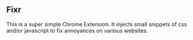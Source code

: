## Fixr

This is a super simple Chrome Extension. It injects small snippets of css and/or javascript to fix annoyances on various websites.

